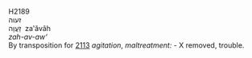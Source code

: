 H2189  
זעוה  
זַעֲוָה ‎ za‛ăvâh  
*zah-av-aw‘*  
By transposition for [2113](h2113) *agitation*, *maltreatment: -* X
removed, trouble.  
